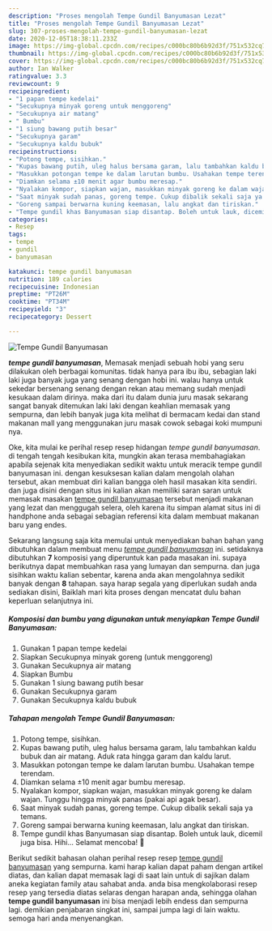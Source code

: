```yaml
---
description: "Proses mengolah Tempe Gundil Banyumasan Lezat"
title: "Proses mengolah Tempe Gundil Banyumasan Lezat"
slug: 307-proses-mengolah-tempe-gundil-banyumasan-lezat
date: 2020-12-05T18:38:11.233Z
image: https://img-global.cpcdn.com/recipes/c000bc80b6b92d3f/751x532cq70/tempe-gundil-banyumasan-foto-resep-utama.jpg
thumbnail: https://img-global.cpcdn.com/recipes/c000bc80b6b92d3f/751x532cq70/tempe-gundil-banyumasan-foto-resep-utama.jpg
cover: https://img-global.cpcdn.com/recipes/c000bc80b6b92d3f/751x532cq70/tempe-gundil-banyumasan-foto-resep-utama.jpg
author: Ian Walker
ratingvalue: 3.3
reviewcount: 9
recipeingredient:
- "1 papan tempe kedelai"
- "Secukupnya minyak goreng untuk menggoreng"
- "Secukupnya air matang"
- " Bumbu"
- "1 siung bawang putih besar"
- "Secukupnya garam"
- "Secukupnya kaldu bubuk"
recipeinstructions:
- "Potong tempe, sisihkan."
- "Kupas bawang putih, uleg halus bersama garam, lalu tambahkan kaldu bubuk dan air matang. Aduk rata hingga garam dan kaldu larut."
- "Masukkan potongan tempe ke dalam larutan bumbu. Usahakan tempe terendam."
- "Diamkan selama ±10 menit agar bumbu meresap."
- "Nyalakan kompor, siapkan wajan, masukkan minyak goreng ke dalam wajan. Tunggu hingga minyak panas (pakai api agak besar)."
- "Saat minyak sudah panas, goreng tempe. Cukup dibalik sekali saja ya temans."
- "Goreng sampai berwarna kuning keemasan, lalu angkat dan tiriskan."
- "Tempe gundil khas Banyumasan siap disantap. Boleh untuk lauk, dicemil juga bisa. Hihi... Selamat mencoba! 💁"
categories:
- Resep
tags:
- tempe
- gundil
- banyumasan

katakunci: tempe gundil banyumasan 
nutrition: 189 calories
recipecuisine: Indonesian
preptime: "PT26M"
cooktime: "PT34M"
recipeyield: "3"
recipecategory: Dessert

---
```



![Tempe Gundil Banyumasan](https://img-global.cpcdn.com/recipes/c000bc80b6b92d3f/751x532cq70/tempe-gundil-banyumasan-foto-resep-utama.jpg)

<b><i>tempe gundil banyumasan</i></b>, Memasak menjadi sebuah hobi yang seru dilakukan oleh berbagai komunitas. tidak hanya para ibu ibu, sebagian laki laki juga banyak juga yang senang dengan hobi ini. walau hanya untuk sekedar bersenang senang dengan rekan atau memang sudah menjadi kesukaan dalam dirinya. maka dari itu dalam dunia juru masak sekarang sangat banyak ditemukan laki laki dengan keahlian memasak yang sempurna, dan lebih banyak juga kita melihat di bermacam kedai dan stand makanan mall yang menggunakan juru masak cowok sebagai koki mumpuni nya.

Oke, kita mulai ke perihal resep resep hidangan <i>tempe gundil banyumasan</i>. di tengah tengah kesibukan kita, mungkin akan terasa membahagiakan apabila sejenak kita menyediakan sedikit waktu untuk meracik tempe gundil banyumasan ini. dengan kesuksesan kalian dalam mengolah olahan tersebut, akan membuat diri kalian bangga oleh hasil masakan kita sendiri. dan juga disini dengan situs ini kalian akan memiliki saran saran untuk memasak masakan <u>tempe gundil banyumasan</u> tersebut menjadi makanan yang lezat dan menggugah selera, oleh karena itu simpan alamat situs ini di handphone anda sebagai sebagian referensi kita dalam membuat makanan baru yang endes.




Sekarang langsung saja kita memulai untuk menyediakan bahan bahan yang dibutuhkan dalam membuat menu <u><i>tempe gundil banyumasan</i></u> ini. setidaknya dibutuhkan <b>7</b> komposisi yang diperuntuk kan pada masakan ini. supaya berikutnya dapat membuahkan rasa yang lumayan dan sempurna. dan juga sisihkan waktu kalian sebentar, karena anda akan mengolahnya sedikit banyak dengan <b>8</b> tahapan. saya harap segala yang diperlukan sudah anda sediakan disini, Baiklah mari kita proses dengan mencatat dulu bahan keperluan selanjutnya ini.

<!--inarticleads1-->

##### Komposisi dan bumbu yang digunakan untuk menyiapkan Tempe Gundil Banyumasan:

1. Gunakan 1 papan tempe kedelai
1. Siapkan Secukupnya minyak goreng (untuk menggoreng)
1. Gunakan Secukupnya air matang
1. Siapkan  Bumbu
1. Gunakan 1 siung bawang putih besar
1. Gunakan Secukupnya garam
1. Gunakan Secukupnya kaldu bubuk




<!--inarticleads2-->

##### Tahapan mengolah Tempe Gundil Banyumasan:

1. Potong tempe, sisihkan.
1. Kupas bawang putih, uleg halus bersama garam, lalu tambahkan kaldu bubuk dan air matang. Aduk rata hingga garam dan kaldu larut.
1. Masukkan potongan tempe ke dalam larutan bumbu. Usahakan tempe terendam.
1. Diamkan selama ±10 menit agar bumbu meresap.
1. Nyalakan kompor, siapkan wajan, masukkan minyak goreng ke dalam wajan. Tunggu hingga minyak panas (pakai api agak besar).
1. Saat minyak sudah panas, goreng tempe. Cukup dibalik sekali saja ya temans.
1. Goreng sampai berwarna kuning keemasan, lalu angkat dan tiriskan.
1. Tempe gundil khas Banyumasan siap disantap. Boleh untuk lauk, dicemil juga bisa. Hihi... Selamat mencoba! 💁




Berikut sedikit bahasan olahan perihal resep resep <u>tempe gundil banyumasan</u> yang sempurna. kami harap kalian dapat paham dengan artikel diatas, dan kalian dapat memasak lagi di saat lain untuk di sajikan dalam aneka kegiatan family atau sahabat anda. anda bisa mengkolaborasi resep resep yang tersedia diatas selaras dengan harapan anda, sehingga olahan <b>tempe gundil banyumasan</b> ini bisa menjadi lebih endess dan sempurna lagi. demikian penjabaran singkat ini, sampai jumpa lagi di lain waktu. semoga hari anda menyenangkan.
